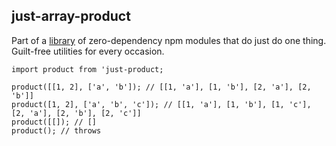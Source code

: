 ## just-array-product

Part of a [library](../../../../) of zero-dependency npm modules that do just do one thing.
Guilt-free utilities for every occasion.

```
import product from 'just-product;

product([[1, 2], ['a', 'b']); // [[1, 'a'], [1, 'b'], [2, 'a'], [2, 'b']]
product([1, 2], ['a', 'b', 'c']); // [[1, 'a'], [1, 'b'], [1, 'c'], [2, 'a'], [2, 'b'], [2, 'c']]
product([[]); // []
product(); // throws
```
